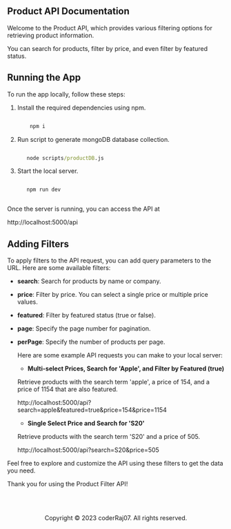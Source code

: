 ## Product API Documentation

Welcome to the Product API, which provides various filtering options for retrieving product information.

You can search for products, filter by price, and even filter by featured status.


## Running the App

To run the app locally, follow these steps:

1. Install the required dependencies using npm.
   
   ```cmd
   
       npm i


2. Run script to generate mongoDB database collection.
   
   ```cmd

      node scripts/productDB.js

3. Start the local server.
   
   ```cmd

      npm run dev



Once the server is running, you can access the API at 

http://localhost:5000/api

## Adding Filters
To apply filters to the API request, you can add query parameters to the URL. Here are some available filters:

- **search**: Search for products by name or company.
- **price**: Filter by price. You can select a single price or multiple price values.
- **featured**: Filter by featured status (true or false).
- **page**: Specify the page number for pagination.
- **perPage**: Specify the number of products per page.

  Here are some example API requests you can make to your local server:

  - **Multi-select Prices, Search for 'Apple', and Filter by Featured (true)**

  Retrieve products with the search term 'apple', a price of 154, and a price of 1154 that are also featured.
  
   http://localhost:5000/api?search=apple&featured=true&price=154&price=1154
  
  - **Single Select Price and Search for 'S20'**
  
  Retrieve products with the search term 'S20' and a price of 505.
  
   http://localhost:5000/api?search=S20&price=505

Feel free to explore and customize the API using these filters to get the data you need.

Thank you for using the Product Filter API!

<br/><br/>

<p align="center">Copyright &copy; 2023 coderRaj07. All rights reserved.</p>



